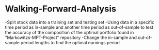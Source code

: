 # Walking-Forward-Analysis

-Split stock data into a training set and testing set
-Using data in a specific time period as in-sample and another time period as out-of-sample
to test the accuracy of the composition of the optimal portfolio found in "Markowitzs-MPT-Project" repository
-Change the in-sample and out-of-sample period lengths to find the optimal earnings period
